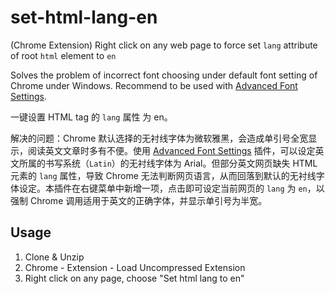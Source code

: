 # set-html-lang-en
(Chrome Extension) Right click on any web page to force set `lang` attribute of root `html` element to `en`

Solves the problem of incorrect font choosing under default font setting of Chrome under Windows. Recommend to be used with [Advanced Font Settings](https://chrome.google.com/webstore/detail/advanced-font-settings/caclkomlalccbpcdllchkeecicepbmbm).


一键设置 HTML tag 的 `lang` 属性 为 en。

解决的问题：Chrome 默认选择的无衬线字体为微软雅黑，会造成单引号全宽显示，阅读英文文章时多有不便。使用 [Advanced Font Settings](https://chrome.google.com/webstore/detail/advanced-font-settings/caclkomlalccbpcdllchkeecicepbmbm) 插件，可以设定英文所属的书写系统（`Latin`）的无衬线字体为 Arial。但部分英文网页缺失 HTML 元素的 `lang` 属性，导致 Chrome 无法判断网页语言，从而回落到默认的无衬线字体设定。本插件在右键菜单中新增一项，点击即可设定当前网页的 `lang` 为 `en`，以强制 Chrome 调用适用于英文的正确字体，并显示单引号为半宽。

## Usage
1. Clone & Unzip
2. Chrome - Extension - Load Uncompressed Extension
3. Right click on any page, choose "Set html lang to en"
